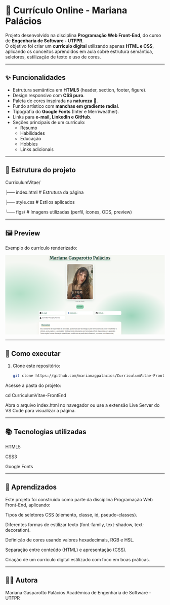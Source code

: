 # 🌱 Currículo Online - Mariana Palácios

Projeto desenvolvido na disciplina **Programação Web Front-End**, do curso de **Engenharia de Software - UTFPR**.  
O objetivo foi criar um **currículo digital** utilizando apenas **HTML e CSS**, aplicando os conceitos aprendidos em aula sobre estrutura semântica, seletores, estilização de texto e uso de cores.

---

## ✨ Funcionalidades
- Estrutura semântica em **HTML5** (header, section, footer, figure).
- Design responsivo com **CSS puro**.
- Paleta de cores inspirada na **natureza** 🌿.
- Fundo artístico com **manchas em gradiente radial**.
- Tipografia do **Google Fonts** (Inter e Merriweather).
- Links para **e-mail, LinkedIn e GitHub**.
- Seções principais de um currículo:
  - Resumo
  - Habilidades
  - Educação
  - Hobbies
  - Links adicionais

---

## 📂 Estrutura do projeto

CurriculumVitae/

├── index.html # Estrutura da página

├── style.css # Estilos aplicados

└── figs/ # Imagens utilizadas (perfil, ícones, ODS, preview)


---

## 🖼️ Preview
Exemplo do currículo renderizado:

![Preview do currículo](./figs/preview.png)


---

## 🚀 Como executar
1. Clone este repositório:
   ```bash
   git clone https://github.com/marianagpalacios/CurriculumVitae-FrontEnd.git
   
Acesse a pasta do projeto:

cd CurriculumVitae-FrontEnd


Abra o arquivo index.html no navegador ou use a extensão Live Server do VS Code para visualizar a página.

---

## 📚 Tecnologias utilizadas

HTML5

CSS3

Google Fonts

---

## 📖 Aprendizados

Este projeto foi construído como parte da disciplina Programação Web Front-End, aplicando:

Tipos de seletores CSS (elemento, classe, id, pseudo-classes).

Diferentes formas de estilizar texto (font-family, text-shadow, text-decoration).

Definição de cores usando valores hexadecimais, RGB e HSL.

Separação entre conteúdo (HTML) e apresentação (CSS).

Criação de um currículo digital estilizado com foco em boas práticas.

---

## 👩‍💻 Autora

Mariana Gasparotto Palácios
Acadêmica de Engenharia de Software - UTFPR
